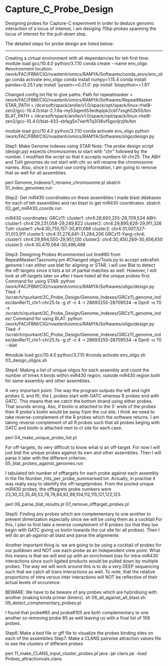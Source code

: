 # Capture_C_Probe_Design
Designing probes for Capture-C experiment
In order to deduce genomic interaction of a locus of interest, I am desiging 70bp probes spanning the locus of interest for the pull-down step. 

The detailed steps for probe design are listed below:
****************
Creating a cirtual environment with all dependencies for teh first time:
module load gcc/10.4.0 python/3.7.10
conda create --name env_oligo #environment location: /work/FAC/FBM/CIG/nvastenh/omics/RAMYA/Softwares/conda_envs/env_oligo
conda activate env_oligo
conda install numpy=1.15.4
conda install pandas=0.25.1
pip install 'pysam==0.21.0'
pip install 'biopython==1.81'

Changed config.txt file to give paths:
Path for repeatmasker = /work/FAC/FBM/CIG/nvastenh/omics/RAMYA/Softwares/RepeatMasker
STAR_PATH = /dcsrsoft/spack/arolle/v1.0/spack/opt/spack/linux-rhel8-zen2/gcc-10.4.0/star-2.7.6a-my53qpmt53edtqiipk2cbf7xsgh52k55/bin
BLAT_PATH = /dcsrsoft/spack/arolle/v1.0/spack/opt/spack/linux-rhel8-zen2/gcc-10.4.0/blat-433-xbfag5n7xerft7q3l36vf5gorljrzjfe/bin


module load gcc/10.4.0 python/3.7.10
conda activate env_oligo
python /work/FAC/FBM/CIG/nvastenh/omics/RAMYA/Softwares/oligo/design.py


Step1: Make Genome indexes using STAR
Note: The probe design script (design.py) expects chromosomes to start with "chr" followed by the number. I modified the script so that it accepts numbers till chr25. 
The ABH and TuH genomes do not start with chr so will rename the chromosome names. Also, since it cannot use contig information, I am going to remove that as well for all assemblies.

perl Genome_Indexes/1_rename_chromosome.pl
sbatch 01_index_genomes.run

Step2: Get miR430 coordinates on these assemblies
I made blast ddabases for each of teh assemblies and ran blast to get miR430 coordinates.
sbatch 02_get_miR430_coords.run

miR430 coordinates:
GRCz11:
	cluster1: chr4:28,693,255-28,709,534
ABH:
	cluster1: chr4:29,231,058-29,249,822
	cluster2: chr4:29,895,628-29,911,326
TuH:
	cluster1: chr4:30,755,157-30,811,098
	cluster2: chr4:31,007,527-31,013,911
	cluster3: chr4:31,278,641-31,284,206
GRCz11-Yang-chr4:
	cluster1: chr4:29,894,550-29,951,130
	cluster2: chr4:30,450,269-30,456,650
	cluster3: chr4:30,476,084-30,496,498

Step3: Designing Probes
#commented out line#80 from RepeatMasker/Taxonomy.pm 
#Changed oligo/Tools.py to accept zebrafish genome
I can either use blat for aligning or STAR. I will use Blat to detect the off-targets since it lists a lot of partial matches as well. However, I will look at off-targets later on after I have listed all the unique probes first. 
Command for using STAR:
python /work/FAC/FBM/CIG/nvastenh/omics/RAMYA/Softwares/oligo/design.py Tiled -f /scratch/rpurkant/3C_Probe_Design/Genome_Indexes/GRCz11_genome_index/danRer11_chr1-chr25.fa -g zf -c 4 -r 28693255-28709534 -e DpnII -o 70 -s /scratch/rpurkant/3C_Probe_Design/Genome_Indexes/GRCz11_genome_index/
Command for using BLAT:
python /work/FAC/FBM/CIG/nvastenh/omics/RAMYA/Softwares/oligo/design.py Tiled -f /scratch/rpurkant/3C_Probe_Design/Genome_Indexes/GRCz11_genome_index/danRer11_chr1-chr25.fa -g zf -c 4 -r 28693255-28709534 -e DpnII -o 70 --blat


#module load gcc/10.4.0 python/3.7.10
#conda activate env_oligo
sh 03_design_oligos.sh


Step4: Making a list of unique oligos for each assembly and count the number of times it binds within miR430 region, outside miR430 region both for same assembly and other assemblies.

A very important point: The way the program outputs the left and right probes (L and R); the L probes start with GATC whereas R probes end with GATC. This means that we catch the bottom strand using either probes. That sounds wrong. Aso, if biotin is attached to the 5' ends of the probes then R probe's biotin would be away frpm the cut site. I think we need to take reverse-complement of the R probes which the software returns.
I am taking reverse complement of all R probes such that all probes beging with GATC and biotin is attached next to ct site for each case.

perl 04_make_unique_probe_list.pl

For off-targets, its very difficult to know what is an off-target. For now I will just blat the unique probes against its own and other assemblies. Then I will parse it later with the different criterion.
05_blat_probes_against_genomes.run 

I tabulated teh number of offtargets for each probe against each assembly in the file Number_hits_per_probe_summarised.txt. Actually, in practise it was really easy to identify the off-targetprobes. From the pooled unique miR430 probes, the offtagrets probe numbers were 23,30,33,35,49,53,76,78,84,92,98,104,112,115,121,122,123.

perl 06_parse_blat_results.pl 
07_remove_offtarget_probes.pl

Step5: Finding any probes which are complementary to one another to prevent dimerization especially since we will be using them as a cocktail
For this, I plan to first take a reverse complement of R probes (so that they too begin with GATC giving us biotin towards the cut site for all probes). Then I will do an all-against-all blast and parse the alignments

Another important thing is: we are going to be using a cocktail of probes for our pulldown and NOT use each probe as an independent view point. What this means is that we will end up with an enrichment bias for intra-miR430 interactions since such ligated products would be pulled down by multiple probes. The way we will work around this is to do a very DEEP sequencing such that we catch all trans interactions as well. To note, that the relative proportions of intra versus inter interactions will NOT be reflective of their actual levels of occurence.

BEWARE: We have to be beware of any probes which are hybridising with another (making kinda primer dimers).
sh 08_all_against_all_blast.sh
09_detect_complementary_probes.pl

I found that probe#85 and probe#105 are both complementary to one another so removing probe 85 as well leaving us with a final list of 108 probes.

Step6: Make a bed file or gff file to visualize the probes binding sites on each of the assemblies 
Step7: Make a CLANS pairwise attraction values file to see the clusters of different probes

perl 11_make_CLANS_input_cluster_probes.pl
java -jar clans.jar -load Probes_attractionvals.clans 
